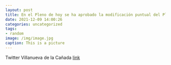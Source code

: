 ```yaml
---
layout: post
title: En el Pleno de hoy se ha aprobado la modificación puntual del Plan Parcial del Sector 1 “Los Pocillos”. Tenéis toda la informaci...
date: 2021-12-09 14:00:26
categories: uncategorized
tags:
- random
image: /img/image.jpg
caption: This is a picture
---
```

Twitter Villanueva de la Cañada [link](https://twitter.com/AytoVDLCanada/status/1468937319164043274)
